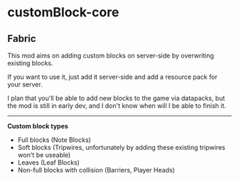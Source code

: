 # customBlock-core

## Fabric

This mod aims on adding custom blocks on server-side by overwriting existing blocks.

If you want to use it, just add it server-side and add a resource pack for your server.

I plan that you'll be able to add new blocks to the game via datapacks, but the mod is still in early dev, and I don't know when will I be able to finish it.

---
**Custom block types**
- Full blocks (Note Blocks)
- Soft blocks (Tripwires, unfortunately by adding these existing tripwires won't be useable)
- Leaves (Leaf Blocks)
- Non-full blocks with collision (Barriers, Player Heads)
